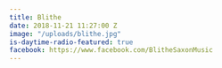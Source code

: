 ```yaml
---
title: Blithe
date: 2018-11-21 11:27:00 Z
image: "/uploads/blithe.jpg"
is-daytime-radio-featured: true
facebook: https://www.facebook.com/BlitheSaxonMusic
---
```


